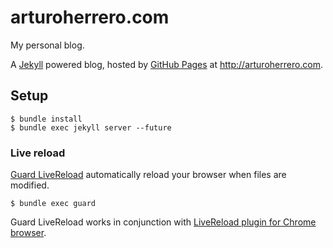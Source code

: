 # arturoherrero.com

My personal blog.

A [Jekyll][1] powered blog, hosted by [GitHub Pages][4] at http://arturoherrero.com.


## Setup

    $ bundle install
    $ bundle exec jekyll server --future

### Live reload

[Guard LiveReload][3] automatically reload your browser when files are modified.

    $ bundle exec guard

Guard LiveReload works in conjunction with [LiveReload plugin for Chrome browser][2].


[1]: http://jekyllrb.com/
[2]: https://chrome.google.com/webstore/detail/livereload/jnihajbhpnppcggbcgedagnkighmdlei
[3]: https://github.com/guard/guard-livereload
[4]: https://pages.github.com/
